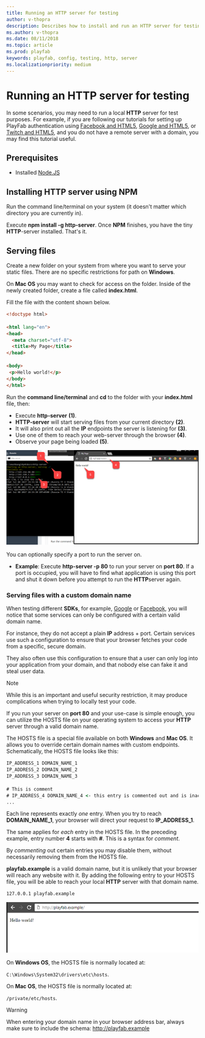 ```yaml
---
title: Running an HTTP server for testing
author: v-thopra
description: Describes how to install and run an HTTP server for testing.
ms.author: v-thopra
ms.date: 08/11/2018
ms.topic: article
ms.prod: playfab
keywords: playfab, config, testing, http, server
ms.localizationpriority: medium
---
```


# Running an HTTP server for testing

In some scenarios, you may need to run a local **HTTP** server for test purposes. For example, if you are following our tutorials for setting up PlayFab authentication using [Facebook and HTML5](../../authentication/platform-specific-authentication/facebook-html5.md), [Google and HTML5](../../authentication/platform-specific-authentication/google-html5.md), or [Twitch and HTML5](../../authentication/platform-specific-authentication/twitch-html5.md), and you do not have a remote server with a domain, you may find this tutorial useful.

## Prerequisites

- Installed [Node.JS](https://nodejs.org/en/)

## Installing HTTP server using NPM

Run the command line/terminal on your system (it doesn't matter which directory you are currently in).

Execute **npm install -g http-server**. Once **NPM** finishes, you have the tiny **HTTP**-server installed. That's it.

## Serving files

Create a new folder on your system from where you want to serve your static files. There are no specific restrictions for path on **Windows**.

On **Mac OS** you may want to check for access on the folder. Inside of the newly created folder, create a file called **index.html**.

Fill the file with the content shown below.

```html
<!doctype html>

<html lang="en">
<head>
  <meta charset="utf-8">
  <title>My Page</title>
</head>

<body>
 <p>Hello world!</p>
</body>
</html>
```

Run the **command line/terminal** and **cd** to the folder with your **index.html** file, then:

- Execute **http-server** **(1)**.
- **HTTP-server** will start serving files from your current directory **(2)**.
- It will also print out all the **IP** endpoints the server is listening for **(3)**. 
- Use one of them to reach your web-server through the browser **(4)**.
- Observe your page being loaded **(5)**.

![Serving files with the http-server command](media/tutorials/serving-files-with-http-server.png)  

You can optionally specify a port to run the server on.

- **Example**: Execute **http-server -p 80** to run your server on **port 80**. If a port is occupied, you will have to find what application is using this port and shut it down before you attempt to run the **HTTP**server again.

### Serving files with a custom domain name

When testing different **SDKs**, for example, [Google](../../authentication/platform-specific-authentication/google-html5.md) or [Facebook](../../authentication/platform-specific-authentication/facebook-html5.md), you will notice that some services can only be configured with a certain valid domain name.

For instance, they do not accept a plain **IP** address + port. Certain services use such a configuration to ensure that your browser fetches your code from a specific, secure domain.

They also often use this configuration to ensure that a user can only log into your application from your domain, and that nobody else can fake it and steal user data.

> [!NOTE]
> While this is an important and useful security restriction, it may produce complications when trying to locally test your code.

If you run your server on **port 80** and your use-case is simple enough, you can utilize the HOSTS file on your operating system to access your **HTTP** server through a valid domain name.

The HOSTS file is a special file available on both **Windows** and **Mac OS**. It allows you to override certain domain names with custom endpoints. Schematically, the HOSTS file looks like this:

```cmd
IP_ADDRESS_1 DOMAIN_NAME_1
IP_ADDRESS_2 DOMAIN_NAME_2
IP_ADDRESS_3 DOMAIN_NAME_3

# This is comment 
# IP_ADDRESS_4 DOMAIN_NAME_4 <- this entry is commented out and is inactive
...
```

Each line represents exactly *one* entry. When you try to reach **DOMAIN_NAME_1**, your browser will direct your request to **IP_ADDRESS_1**.

The same applies for *each* entry in the HOSTS file. In the preceding example, entry number **4** starts with **#**. This is a syntax for *comment*.

By *commenting* out certain entries you may disable them, without necessarily removing them from the HOSTS file.

**playfab.example** is a valid domain name, but it is unlikely that your browser will reach any website with it. By adding the following entry to your HOSTS file, you will be able to reach your local **HTTP** server with that domain name.

```cmd
127.0.0.1 playfab.example
```

![HTTP server - Hello World](media/tutorials/http-server-hello-world.png)  

On **Windows OS**, the HOSTS file is normally located at:

 `C:\Windows\System32\drivers\etc\hosts`.

On **Mac OS**, the HOSTS file is normally located at:

 `/private/etc/hosts`.

> [!WARNING]
> When entering your domain name in your browser address bar, always make sure to include the schema: http://playfab.example
